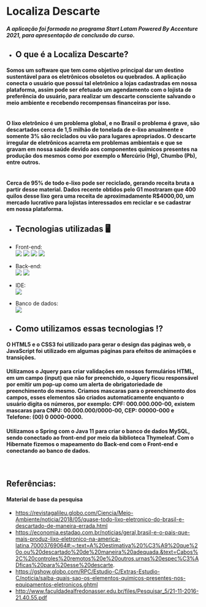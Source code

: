 # Localiza Descarte 

##### A aplicação foi formada no programa Start Latam Powered By Accenture 2021, para apresentação de conclusão do curso.

- ## O que é a Localiza Descarte? 
<div>
 
 #### Somos um software que tem como objetivo principal dar um destino sustentável para os eletrônicos obsoletos ou quebrados. A aplicação conecta o usuário que possui tal eletrônico a lojas cadastradas em nossa plataforma, assim pode ser efetuado um agendamento com o lojista de preferência do usuário, para realizar um descarte consciente salvando o meio ambiente e recebendo recompensas financeiras por isso. 
#### <br> O lixo eletrônico é um problema global, e no Brasil o problema é grave, são descartados cerca de 1,5 milhão de tonelada de e-lixo anualmente e somente 3% são reciclados ou vão para lugares apropriados. O descarte irregular de eletrônicos acarreta em problemas ambientais e que se gravam em nossa saúde devido aos componentes químicos presentes na produção dos mesmos como por exemplo o Mercúrio (Hg), Chumbo (Pb), entre outros.<br> 
#### <br> Cerca de 95% de todo e-lixo pode ser reciclado, gerando receita bruta a partir desse material.  Dados recente obtidos pelo G1 mostraram que 400 quilos desse lixo gera uma receita de aproximadamente R$4000,00, um mercado lucrativo para lojistas interessados em reciclar e se cadastrar em nossa plataforma. 
 
</div>

##

- ## Tecnologias utilizadas 🖥️

- Front-end: <br>
<a href="https://github.com/felipecarvalhobarr/localizaDescarte" target=_blank><img src="https://img.shields.io/badge/HTML5-E34F26?style=for-the-badge&logo=html5&logoColor=white" target=_blank></a>
<a href="https://github.com/felipecarvalhobarr/localizaDescarte" target=_blank><img src="https://img.shields.io/badge/CSS3-1572B6?style=for-the-badge&logo=css3&logoColor=white" target=_blank></a>
<a href="https://github.com/felipecarvalhobarr/localizaDescarte" target=_blank><img src="https://img.shields.io/badge/JavaScript-323330?style=for-the-badge&logo=javascript&logoColor=F7DF1E" target=_blank></a>
<a href="https://github.com/felipecarvalhobarr/localizaDescarte" target=_blank><img src="https://img.shields.io/badge/jQuery-0769AD?style=for-the-badge&logo=jquery&logoColor=white" target=_blank></a>

- Back-end: <br>
<a href="https://github.com/felipecarvalhobarr/localizaDescarte" target=_blank><img src="https://img.shields.io/badge/Java-ED8B00?style=for-the-badge&logo=java&logoColor=white" target=_blank></a>
<a href="https://github.com/felipecarvalhobarr/localizaDescarte" target=_blank><img src="https://img.shields.io/badge/Spring-6DB33F?style=for-the-badge&logo=spring&logoColor=white" target=_blank></a>
 
 - IDE: <br>
<a href="https://github.com/felipecarvalhobarr/localizaDescarte" target=_blank><img src="https://img.shields.io/badge/Eclipse-2C2255?style=for-the-badge&logo=eclipse&logoColor=white" target=_blank></a>
 
 - Banco de dados: <br>
<a href="https://github.com/felipecarvalhobarr/localizaDescarte" target=_blank><img src="https://img.shields.io/badge/MySQL-005C84?style=for-the-badge&logo=mysql&logoColor=white" target=_blank></a>
 
##

- ## Como utilizamos essas tecnologias :interrobang: 

<div>
 
#### O HTML5 e o CSS3 foi utilizado para gerar o design das páginas web, o JavaScript foi utilizado em algumas páginas para efeitos de animações e transições. 
 
#### Utilizamos o Jquery para criar validações em nossos formulários HTML, em um campo (input) que não for preenchido, o Jquery ficou responsável por emitir um pop-up como um alerta de obrigatoriedade de preenchimento do mesmo. Criamos mascaras para o preenchimento dos campos, esses elementos são criados automaticamente enquanto o usuário digita os números, por exemplo: CPF: 000.000.000-00, existem mascaras para CNPJ: 00.000.000/0000-00, CEP: 00000-000 e Telefone: (00) 0 0000-0000.  
 
#### Utilizamos o Spring com o Java 11 para criar o banco de dados MySQL, sendo conectado ao front-end por meio da biblioteca Thymeleaf. Com o Hibernate fizemos o mapeamento do Back-end com o Front-end e conectando ao banco de dados.
 
</div>


 
 <br>
 
 ## Referências:
 #### Material de base da pesquisa
 
 - https://revistagalileu.globo.com/Ciencia/Meio-Ambiente/noticia/2018/05/quase-todo-lixo-eletronico-do-brasil-e-descartado-de-maneira-errada.html
 - https://economia.estadao.com.br/noticias/geral,brasil-e-o-pais-que-mais-produz-lixo-eletronico-na-america-latina,70003769064#:~:text=A%20estimativa%20%C3%A9%20que%20o,ou%20descartado%20de%20maneira%20adequada.&text=Cabos%2C%20controles%20remotos%20e%20outros,urnas%20espec%C3%ADficas%20para%20esse%20descarte.
 - https://gshow.globo.com/RPC/Estudio-C/Extras-Estudio-C/noticia/saiba-quais-sao-os-elementos-quimicos-presentes-nos-equipamentos-eletronicos.ghtml
 - http://www.faculdadealfredonasser.edu.br/files/Pesquisar_5/21-11-2016-21.40.55.pdf
 
